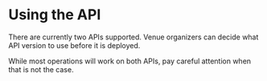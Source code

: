 # Using the API

There are currently two APIs supported. Venue organizers can decide what API version to use before it is deployed.

While most operations will work on both APIs, pay careful attention when that is not the case.
